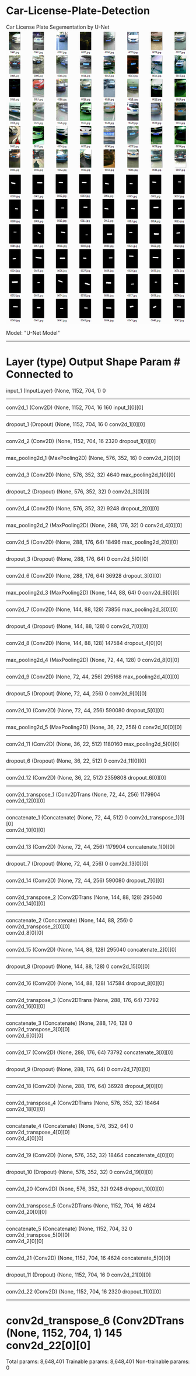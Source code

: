 # Car-License-Plate-Detection
Car License Plate Segementation by U-Net
![](https://github.com/buwasoft/Car-License-Plate-Detection/blob/master/RGB.png)  
![](https://github.com/buwasoft/Car-License-Plate-Detection/blob/master/segmented.png)  

Model: "U-Net Model"
__________________________________________________________________________________________________
Layer (type)                    Output Shape         Param #     Connected to                     
==================================================================================================
input_1 (InputLayer)            (None, 1152, 704, 1) 0                                            
__________________________________________________________________________________________________
conv2d_1 (Conv2D)               (None, 1152, 704, 16 160         input_1[0][0]                    
__________________________________________________________________________________________________
dropout_1 (Dropout)             (None, 1152, 704, 16 0           conv2d_1[0][0]                   
__________________________________________________________________________________________________
conv2d_2 (Conv2D)               (None, 1152, 704, 16 2320        dropout_1[0][0]                  
__________________________________________________________________________________________________
max_pooling2d_1 (MaxPooling2D)  (None, 576, 352, 16) 0           conv2d_2[0][0]                   
__________________________________________________________________________________________________
conv2d_3 (Conv2D)               (None, 576, 352, 32) 4640        max_pooling2d_1[0][0]            
__________________________________________________________________________________________________
dropout_2 (Dropout)             (None, 576, 352, 32) 0           conv2d_3[0][0]                   
__________________________________________________________________________________________________
conv2d_4 (Conv2D)               (None, 576, 352, 32) 9248        dropout_2[0][0]                  
__________________________________________________________________________________________________
max_pooling2d_2 (MaxPooling2D)  (None, 288, 176, 32) 0           conv2d_4[0][0]                   
__________________________________________________________________________________________________
conv2d_5 (Conv2D)               (None, 288, 176, 64) 18496       max_pooling2d_2[0][0]            
__________________________________________________________________________________________________
dropout_3 (Dropout)             (None, 288, 176, 64) 0           conv2d_5[0][0]                   
__________________________________________________________________________________________________
conv2d_6 (Conv2D)               (None, 288, 176, 64) 36928       dropout_3[0][0]                  
__________________________________________________________________________________________________
max_pooling2d_3 (MaxPooling2D)  (None, 144, 88, 64)  0           conv2d_6[0][0]                   
__________________________________________________________________________________________________
conv2d_7 (Conv2D)               (None, 144, 88, 128) 73856       max_pooling2d_3[0][0]            
__________________________________________________________________________________________________
dropout_4 (Dropout)             (None, 144, 88, 128) 0           conv2d_7[0][0]                   
__________________________________________________________________________________________________
conv2d_8 (Conv2D)               (None, 144, 88, 128) 147584      dropout_4[0][0]                  
__________________________________________________________________________________________________
max_pooling2d_4 (MaxPooling2D)  (None, 72, 44, 128)  0           conv2d_8[0][0]                   
__________________________________________________________________________________________________
conv2d_9 (Conv2D)               (None, 72, 44, 256)  295168      max_pooling2d_4[0][0]            
__________________________________________________________________________________________________
dropout_5 (Dropout)             (None, 72, 44, 256)  0           conv2d_9[0][0]                   
__________________________________________________________________________________________________
conv2d_10 (Conv2D)              (None, 72, 44, 256)  590080      dropout_5[0][0]                  
__________________________________________________________________________________________________
max_pooling2d_5 (MaxPooling2D)  (None, 36, 22, 256)  0           conv2d_10[0][0]                  
__________________________________________________________________________________________________
conv2d_11 (Conv2D)              (None, 36, 22, 512)  1180160     max_pooling2d_5[0][0]            
__________________________________________________________________________________________________
dropout_6 (Dropout)             (None, 36, 22, 512)  0           conv2d_11[0][0]                  
__________________________________________________________________________________________________
conv2d_12 (Conv2D)              (None, 36, 22, 512)  2359808     dropout_6[0][0]                  
__________________________________________________________________________________________________
conv2d_transpose_1 (Conv2DTrans (None, 72, 44, 256)  1179904     conv2d_12[0][0]                  
__________________________________________________________________________________________________
concatenate_1 (Concatenate)     (None, 72, 44, 512)  0           conv2d_transpose_1[0][0]         
                                                                 conv2d_10[0][0]                  
__________________________________________________________________________________________________
conv2d_13 (Conv2D)              (None, 72, 44, 256)  1179904     concatenate_1[0][0]              
__________________________________________________________________________________________________
dropout_7 (Dropout)             (None, 72, 44, 256)  0           conv2d_13[0][0]                  
__________________________________________________________________________________________________
conv2d_14 (Conv2D)              (None, 72, 44, 256)  590080      dropout_7[0][0]                  
__________________________________________________________________________________________________
conv2d_transpose_2 (Conv2DTrans (None, 144, 88, 128) 295040      conv2d_14[0][0]                  
__________________________________________________________________________________________________
concatenate_2 (Concatenate)     (None, 144, 88, 256) 0           conv2d_transpose_2[0][0]         
                                                                 conv2d_8[0][0]                   
__________________________________________________________________________________________________
conv2d_15 (Conv2D)              (None, 144, 88, 128) 295040      concatenate_2[0][0]              
__________________________________________________________________________________________________
dropout_8 (Dropout)             (None, 144, 88, 128) 0           conv2d_15[0][0]                  
__________________________________________________________________________________________________
conv2d_16 (Conv2D)              (None, 144, 88, 128) 147584      dropout_8[0][0]                  
__________________________________________________________________________________________________
conv2d_transpose_3 (Conv2DTrans (None, 288, 176, 64) 73792       conv2d_16[0][0]                  
__________________________________________________________________________________________________
concatenate_3 (Concatenate)     (None, 288, 176, 128 0           conv2d_transpose_3[0][0]         
                                                                 conv2d_6[0][0]                   
__________________________________________________________________________________________________
conv2d_17 (Conv2D)              (None, 288, 176, 64) 73792       concatenate_3[0][0]              
__________________________________________________________________________________________________
dropout_9 (Dropout)             (None, 288, 176, 64) 0           conv2d_17[0][0]                  
__________________________________________________________________________________________________
conv2d_18 (Conv2D)              (None, 288, 176, 64) 36928       dropout_9[0][0]                  
__________________________________________________________________________________________________
conv2d_transpose_4 (Conv2DTrans (None, 576, 352, 32) 18464       conv2d_18[0][0]                  
__________________________________________________________________________________________________
concatenate_4 (Concatenate)     (None, 576, 352, 64) 0           conv2d_transpose_4[0][0]         
                                                                 conv2d_4[0][0]                   
__________________________________________________________________________________________________
conv2d_19 (Conv2D)              (None, 576, 352, 32) 18464       concatenate_4[0][0]              
__________________________________________________________________________________________________
dropout_10 (Dropout)            (None, 576, 352, 32) 0           conv2d_19[0][0]                  
__________________________________________________________________________________________________
conv2d_20 (Conv2D)              (None, 576, 352, 32) 9248        dropout_10[0][0]                 
__________________________________________________________________________________________________
conv2d_transpose_5 (Conv2DTrans (None, 1152, 704, 16 4624        conv2d_20[0][0]                  
__________________________________________________________________________________________________
concatenate_5 (Concatenate)     (None, 1152, 704, 32 0           conv2d_transpose_5[0][0]         
                                                                 conv2d_2[0][0]                   
__________________________________________________________________________________________________
conv2d_21 (Conv2D)              (None, 1152, 704, 16 4624        concatenate_5[0][0]              
__________________________________________________________________________________________________
dropout_11 (Dropout)            (None, 1152, 704, 16 0           conv2d_21[0][0]                  
__________________________________________________________________________________________________
conv2d_22 (Conv2D)              (None, 1152, 704, 16 2320        dropout_11[0][0]                 
__________________________________________________________________________________________________
conv2d_transpose_6 (Conv2DTrans (None, 1152, 704, 1) 145         conv2d_22[0][0]                  
==================================================================================================
Total params: 8,648,401
Trainable params: 8,648,401
Non-trainable params: 0
